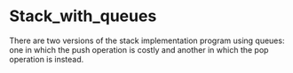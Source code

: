# Stack_with_queues

There are two versions of the stack implementation program using queues: one in which the push operation is costly and another in which the pop operation is instead.
